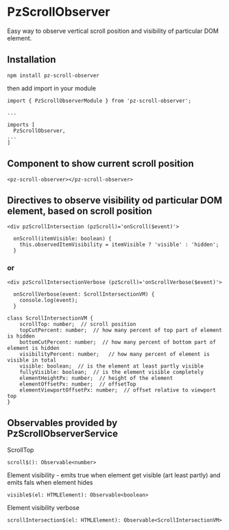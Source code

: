 # PzScrollObserver

Easy way to observe vertical scroll position and visibility of particular DOM element.

## Installation

```
npm install pz-scroll-observer
```

then add import in your module

```
import { PzScrollObserverModule } from 'pz-scroll-observer';

...

imports [
  PzScrollObserver,
...
]
```

## Component to show current scroll position

```
<pz-scroll-observer></pz-scroll-observer>
```

## Directives to observe visibility od particular DOM element, based on scroll position

```
<div pzScrollIntersection (pzScroll)='onScroll($event)'>
```
```
  onScroll(itemVisible: boolean) {
    this.observedItemVisibility = itemVisible ? 'visible' : 'hidden';
  }
```

### or

```
<div pzScrollIntersectionVerbose (pzScroll)='onScrollVerbose($event)'>
```

```
  onScrollVerbose(event: ScrollIntersectionVM) {
    console.log(event);
  }
```

```
class ScrollIntersectionVM {
    scrollTop: number;  // scroll position
    topCutPercent: number;  // how many percent of top part of element is hidden
    bottomCutPercent: number;  // how many percent of bottom part of element is hidden
    visibilityPercent: number;   // how many percent of element is visible in total
    visible: boolean;  // is the element at least partly visible
    fullyVisible: boolean;  // is the element visible completely
    elementHeightPx: number;  // height of the element
    elementOffsetPx: number;  // offsetTop
    elementViewportOffsetPx: number;  // offset relative to viewport top
}
```

## Observables provided by PzScrollObserverService

ScrollTop

```
scroll$(): Observable<number>
```

Element visibility - emits true when element get visible (art least partly) and emits fals when element hides

```
visible$(el: HTMLElement): Observable<boolean>
```

Element visibility verbose

```
scrollIntersection$(el: HTMLElement): Observable<ScrollIntersectionVM>
```
